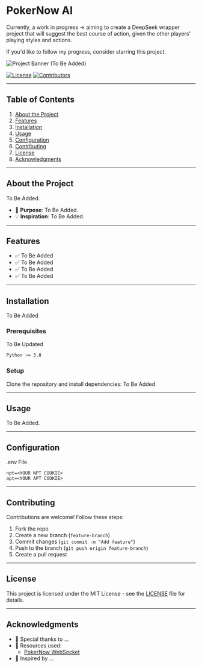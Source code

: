 # **PokerNow AI**
Currently, a work in progress -> aiming to create a DeepSeek wrapper project that will suggest the best course of action, given the other players' playing styles and actions.

If you'd like to follow my progress, consider starring this project.

![Project Banner (To Be Added)](image-link)

[![License](https://img.shields.io/badge/license-MIT-blue.svg)](LICENSE)
[![Contributors](https://img.shields.io/github/contributors/josephsookim/pokernow-ai.svg)](https://github.com/josephsookim/pokernow-ai/graphs/contributors)

---

## **Table of Contents**
1. [About the Project](#about-the-project)
2. [Features](#features)
3. [Installation](#installation)
4. [Usage](#usage)
5. [Configuration](#configuration)
6. [Contributing](#contributing)
7. [License](#license)
8. [Acknowledgments](#acknowledgments)

---

## **About the Project**
To Be Added.

- 🚀 **Purpose**: To Be Added.
- 💡 **Inspiration**: To Be Added.

---

## **Features**

- ✅ To Be Added
- ✅ To Be Added
- ✅ To Be Added
- ✅ To Be Added

---

## **Installation**
To Be Added

### **Prerequisites**
To Be Updated

```sh
Python >= 3.8
```

### **Setup**
Clone the repository and install dependencies:
To Be Added

---

## **Usage**
To Be Added.

---

## **Configuration**
.env File
```env
npt=<YOUR NPT COOKIE>
apt=<YOUR APT COOKIE>
```

---

## **Contributing**
Contributions are welcome! Follow these steps:

1. Fork the repo
2. Create a new branch (`feature-branch`)
3. Commit changes (`git commit -m "Add feature"`)
4. Push to the branch (`git push origin feature-branch`)
5. Create a pull request

---

## **License**
This project is licensed under the MIT License - see the [LICENSE](LICENSE) file for details.

---

## **Acknowledgments**

- 🚀 Special thanks to ...
- 📖 Resources used:
  - [PokerNow WebSocket](https://github.com/thtTNT/PokerNowAPI/tree/main)
- 💙 Inspired by ...
